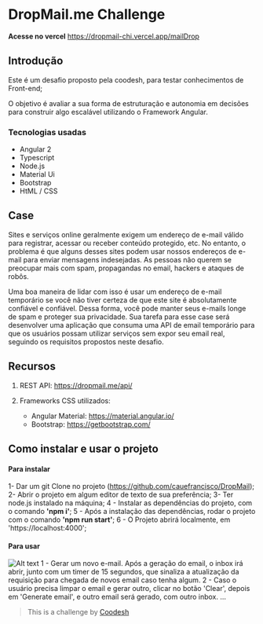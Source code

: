# DropMail.me Challenge

**Acesse no vercel** https://dropmail-chi.vercel.app/mailDrop

## Introdução

Este é um desafio proposto pela coodesh, para testar conhecimentos de Front-end;

O objetivo é avaliar a sua forma de estruturação e autonomia em decisões para construir algo escalável utilizando o Framework Angular.

### Tecnologias usadas

- Angular 2
- Typescript
- Node.js
- Material Ui
- Bootstrap
- HtML / CSS

## Case

Sites e serviços online geralmente exigem um endereço de e-mail válido para registrar, acessar ou receber conteúdo protegido, etc. No entanto, o problema é que alguns desses sites podem usar nossos endereços de e-mail para enviar mensagens indesejadas. As pessoas não querem se preocupar mais com spam, propagandas no email, hackers e ataques de robôs.

Uma boa maneira de lidar com isso é usar um endereço de e-mail temporário se você não tiver certeza de que este site é absolutamente confiável e confiável. Dessa forma, você pode manter seus e-mails longe de spam e proteger sua privacidade. Sua tarefa para esse case será desenvolver uma aplicação que consuma uma API de email temporário para que os usuários possam utilizar serviços sem expor seu email real, seguindo os requisitos propostos neste desafio.

## Recursos

1. REST API: https://dropmail.me/api/

2. Frameworks CSS utilizados:

   - Angular Material: https://material.angular.io/
   - Bootstrap: https://getbootstrap.com/

## Como instalar e usar o projeto

#### Para instalar

1- Dar um git Clone no projeto (https://github.com/cauefrancisco/DropMail);
2- Abrir o projeto em algum editor de texto de sua preferência;
3- Ter node.js instalado na máquina;
4 - Instalar as dependências do projeto, com o comando **'npm i'**;
5 - Após a instalação das dependências, rodar o projeto com o comando **'npm run start'**;
6 - O Projeto abrirá localmente, em 'https://localhost:4000';

#### Para usar

![Alt text](image.png)
1 - Gerar um novo e-mail. Após a geração do email, o inbox irá abrir, junto com um timer de 15 segundos, que sinaliza a atualização da requisição para chegada de novos email caso tenha algum.
2 - Caso o usuário precisa limpar o email e gerar outro, clicar no botão 'Clear', depois em 'Generate email', e outro email será gerado, com outro inbox.
...

> This is a challenge by [Coodesh](https://coodesh.com/)
